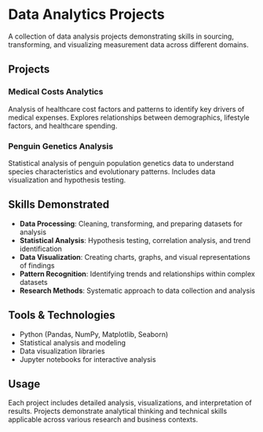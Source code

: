 # Data Analytics Projects

A collection of data analysis projects demonstrating skills in sourcing, transforming, and visualizing measurement data across different domains.

## Projects

### Medical Costs Analytics
Analysis of healthcare cost factors and patterns to identify key drivers of medical expenses. Explores relationships between demographics, lifestyle factors, and healthcare spending.

### Penguin Genetics Analysis
Statistical analysis of penguin population genetics data to understand species characteristics and evolutionary patterns. Includes data visualization and hypothesis testing.

## Skills Demonstrated

- **Data Processing**: Cleaning, transforming, and preparing datasets for analysis
- **Statistical Analysis**: Hypothesis testing, correlation analysis, and trend identification  
- **Data Visualization**: Creating charts, graphs, and visual representations of findings
- **Pattern Recognition**: Identifying trends and relationships within complex datasets
- **Research Methods**: Systematic approach to data collection and analysis

## Tools & Technologies

- Python (Pandas, NumPy, Matplotlib, Seaborn)
- Statistical analysis and modeling
- Data visualization libraries
- Jupyter notebooks for interactive analysis

## Usage

Each project includes detailed analysis, visualizations, and interpretation of results. Projects demonstrate analytical thinking and technical skills applicable across various research and business contexts.
